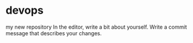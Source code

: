 # devops
my new repository
In the editor, write a bit about yourself.
Write a commit message that describes your changes.
